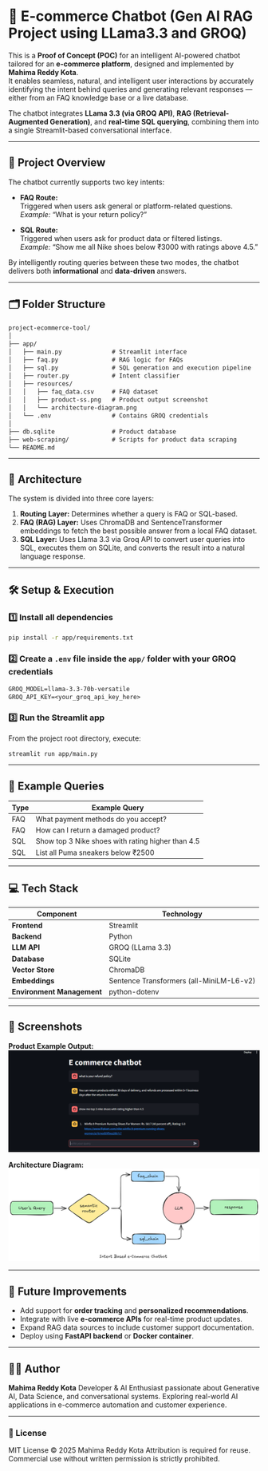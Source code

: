 
# 💬 E-commerce Chatbot (Gen AI RAG Project using LLama3.3 and GROQ)

This is a **Proof of Concept (POC)** for an intelligent AI-powered chatbot tailored for an **e-commerce platform**, designed and implemented by **Mahima Reddy Kota**.  
It enables seamless, natural, and intelligent user interactions by accurately identifying the intent behind queries and generating relevant responses — either from an FAQ knowledge base or a live database.

The chatbot integrates **LLama 3.3 (via GROQ API)**, **RAG (Retrieval-Augmented Generation)**, and **real-time SQL querying**, combining them into a single Streamlit-based conversational interface.

---

## 🧠 Project Overview

The chatbot currently supports two key intents:

- **FAQ Route:**  
  Triggered when users ask general or platform-related questions.  
  _Example:_ “What is your return policy?”  

- **SQL Route:**  
  Triggered when users ask for product data or filtered listings.  
  _Example:_ “Show me all Nike shoes below ₹3000 with ratings above 4.5.”  

By intelligently routing queries between these two modes, the chatbot delivers both **informational** and **data-driven** answers.

---

## 🗂️ Folder Structure

```plaintext
project-ecommerce-tool/
│
├── app/
│   ├── main.py              # Streamlit interface
│   ├── faq.py               # RAG logic for FAQs
│   ├── sql.py               # SQL generation and execution pipeline
│   ├── router.py            # Intent classifier
│   ├── resources/
│   │   ├── faq_data.csv     # FAQ dataset
│   │   ├── product-ss.png   # Product output screenshot
│   │   └── architecture-diagram.png
│   └── .env                 # Contains GROQ credentials
│
├── db.sqlite                # Product database
├── web-scraping/            # Scripts for product data scraping
└── README.md
````

---

## 🧩 Architecture

The system is divided into three core layers:

1. **Routing Layer:**
   Determines whether a query is FAQ or SQL-based.
2. **FAQ (RAG) Layer:**
   Uses ChromaDB and SentenceTransformer embeddings to fetch the best possible answer from a local FAQ dataset.
3. **SQL Layer:**
   Uses Llama 3.3 via Groq API to convert user queries into SQL, executes them on SQLite, and converts the result into a natural language response.

---

## 🛠️ Setup & Execution

### 1️⃣ Install all dependencies

```bash
pip install -r app/requirements.txt
```

### 2️⃣ Create a `.env` file inside the `app/` folder with your GROQ credentials

```text
GROQ_MODEL=llama-3.3-70b-versatile
GROQ_API_KEY=<your_groq_api_key_here>
```

### 3️⃣ Run the Streamlit app

From the project root directory, execute:

```bash
streamlit run app/main.py
```

---

## 🧠 Example Queries

| Type | Example Query                                     |
| ---- | ------------------------------------------------- |
| FAQ  | What payment methods do you accept?               |
| FAQ  | How can I return a damaged product?               |
| SQL  | Show top 3 Nike shoes with rating higher than 4.5 |
| SQL  | List all Puma sneakers below ₹2500                |

---

## 💻 Tech Stack

| Component                  | Technology                               |
| -------------------------- | ---------------------------------------- |
| **Frontend**               | Streamlit                                |
| **Backend**                | Python                                   |
| **LLM API**                | GROQ (LLama 3.3)                         |
| **Database**               | SQLite                                   |
| **Vector Store**           | ChromaDB                                 |
| **Embeddings**             | Sentence Transformers (all-MiniLM-L6-v2) |
| **Environment Management** | python-dotenv                            |

---

## 📸 Screenshots

**Product Example Output:**
![product screenshot](app/resources/product-ss.png)

**Architecture Diagram:**
![architecture diagram](app/resources/architecture-diagram.png)

---

## 🚀 Future Improvements

* Add support for **order tracking** and **personalized recommendations**.
* Integrate with live **e-commerce APIs** for real-time product updates.
* Expand RAG data sources to include customer support documentation.
* Deploy using **FastAPI backend** or **Docker container**.

---

## 👩‍💻 Author

**Mahima Reddy Kota**
Developer & AI Enthusiast passionate about Generative AI, Data Science, and conversational systems.
Exploring real-world AI applications in e-commerce automation and customer experience.

---

### 🧾 License

MIT License © 2025 Mahima Reddy Kota
Attribution is required for reuse.
Commercial use without written permission is strictly prohibited.


